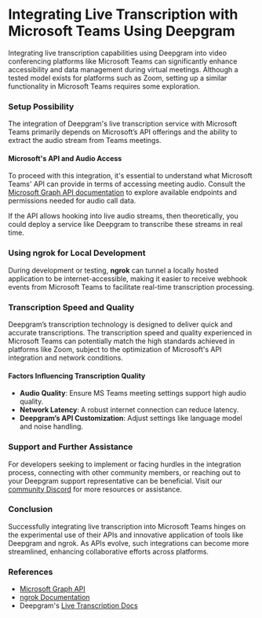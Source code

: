 # Integrating Live Transcription with Microsoft Teams Using Deepgram

Integrating live transcription capabilities using Deepgram into video conferencing platforms like Microsoft Teams can significantly enhance accessibility and data management during virtual meetings. Although a tested model exists for platforms such as Zoom, setting up a similar functionality in Microsoft Teams requires some exploration.

### Setup Possibility

The integration of Deepgram's live transcription service with Microsoft Teams primarily depends on Microsoft’s API offerings and the ability to extract the audio stream from Teams meetings.

#### Microsoft's API and Audio Access

To proceed with this integration, it's essential to understand what Microsoft Teams' API can provide in terms of accessing meeting audio. Consult the [Microsoft Graph API documentation](https://docs.microsoft.com/en-us/graph/teams-concept-overview) to explore available endpoints and permissions needed for audio call data.

If the API allows hooking into live audio streams, then theoretically, you could deploy a service like Deepgram to transcribe these streams in real time.

### Using ngrok for Local Development

During development or testing, **ngrok** can tunnel a locally hosted application to be internet-accessible, making it easier to receive webhook events from Microsoft Teams to facilitate real-time transcription processing.

### Transcription Speed and Quality

Deepgram’s transcription technology is designed to deliver quick and accurate transcriptions. The transcription speed and quality experienced in Microsoft Teams can potentially match the high standards achieved in platforms like Zoom, subject to the optimization of Microsoft's API integration and network conditions.

#### Factors Influencing Transcription Quality

- **Audio Quality**: Ensure MS Teams meeting settings support high audio quality.
- **Network Latency**: A robust internet connection can reduce latency.
- **Deepgram’s API Customization**: Adjust settings like language model and noise handling.

### Support and Further Assistance

For developers seeking to implement or facing hurdles in the integration process, connecting with other community members, or reaching out to your Deepgram support representative can be beneficial. Visit our [community Discord](https://discord.gg/deepgram) for more resources or assistance.

### Conclusion

Successfully integrating live transcription into Microsoft Teams hinges on the experimental use of their APIs and innovative application of tools like Deepgram and ngrok. As APIs evolve, such integrations can become more streamlined, enhancing collaborative efforts across platforms.

### References

- [Microsoft Graph API](https://docs.microsoft.com/en-us/graph/teams-concept-overview)  
- [ngrok Documentation](https://ngrok.com/docs)  
- Deepgram's [Live Transcription Docs](https://developers.deepgram.com/docs/getting-started-with-live-streaming-audio)